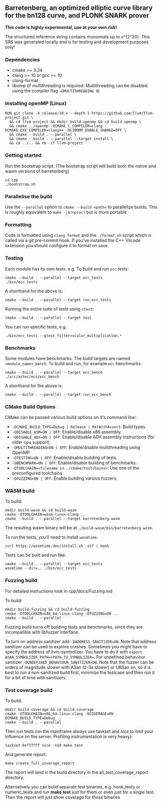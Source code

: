 ## Barretenberg, an optimized elliptic curve library for the bn128 curve, and PLONK SNARK prover

**This code is highly experimental, use at your own risk!**

The structured reference string contains monomials up to x^{2^20}. This SRS was generated locally and is for testing and development purposes only!

### Dependencies

- cmake >= 3.24
- clang >= 10 or gcc >= 10
- clang-format
- libomp (if multithreading is required. Multithreading can be disabled using the compiler flag `-DMULTITHREADING 0`)

### Installing openMP (Linux)

```
RUN git clone -b release/10.x --depth 1 https://github.com/llvm/llvm-project.git \
  && cd llvm-project && mkdir build-openmp && cd build-openmp \
  && cmake ../openmp -DCMAKE_C_COMPILER=clang -DCMAKE_CXX_COMPILER=clang++ -DLIBOMP_ENABLE_SHARED=OFF \
  && cmake --build . --parallel \
  && cmake --build . --parallel --target install \
  && cd ../.. && rm -rf llvm-project
```

### Getting started

Run the bootstrap script. (The bootstrap script will build both the native and wasm versions of barretenberg)

```
cd cpp
./bootstrap.sh
```

### Parallelise the build

Use the `--parallel` option to `cmake --build <path>` to parallelize builds. This is roughly equivalent to `make -j$(nproc)` but is more portable.

### Formatting

Code is formatted using `clang-format` and the `./format.sh` script which is called via a git pre-commit hook.
If you've installed the C++ Vscode extension you should configure it to format on save.

### Testing

Each module has its own tests. e.g. To build and run `ecc` tests:

```
cmake --build . --parallel --target ecc_tests
./bin/ecc_tests
```

A shorthand for the above is:

```
cmake --build . --parallel --target run_ecc_tests
```

Running the entire suite of tests using `ctest`:

```
cmake --build . --parallel --target test
```

You can run specific tests, e.g.

```
./bin/ecc_tests --gtest_filter=scalar_multiplication.*
```

### Benchmarks

Some modules have benchmarks. The build targets are named `<module_name>_bench`. To build and run, for example `ecc` benchmarks.

```
cmake --build . --parallel --target ecc_bench
./src/aztec/ecc/ecc_bench
```

A shorthand for the above is:

```
cmake --build . --parallel --target run_ecc_bench
```

### CMake Build Options

CMake can be passed various build options on it's command line:

- `-DCMAKE_BUILD_TYPE=Debug | Release | RelWithAssert`: Build types.
- `-DDISABLE_ASM=ON | OFF`: Enable/disable x86 assembly.
- `-DDISABLE_ADX=ON | OFF`: Enable/disable ADX assembly instructions (for older cpu support).
- `-DMULTITHREADING=ON | OFF`: Enable/disable multithreading using OpenMP.
- `-DTESTING=ON | OFF`: Enable/disable building of tests.
- `-DBENCHMARK=ON | OFF`: Enable/disable building of benchmarks.
- `-DTOOLCHAIN=<filename in ./cmake/toolchains>`: Use one of the preconfigured toolchains.
- `-DFUZZING=ON | OFF`: Enable building various fuzzers.

### WASM build

To build:

```
mkdir build-wasm && cd build-wasm
cmake -DTOOLCHAIN=wasm-linux-clang ..
cmake --build . --parallel --target barretenberg.wasm
```

The resulting wasm binary will be at `./build-wasm/bin/barretenberg.wasm`.

To run the tests, you'll need to install `wasmtime`.

```
curl https://wasmtime.dev/install.sh -sSf | bash
```

Tests can be built and run like:

```
cmake --build . --parallel --target ecc_tests
wasmtime --dir=.. ./bin/ecc_tests
```

### Fuzzing build

For detailed instructions look in cpp/docs/Fuzzing.md

To build:
```
mkdir build-fuzzing && cd build-fuzzing
cmake -DTOOLCHAIN=x86_64-linux-clang -DFUZZING=ON ..
cmake --build . --parallel
```
Fuzzing build turns off building tests and benchmarks, since they are incompatible with libfuzzer interface.

To turn on address sanitizer add `-DADDRESS_SANITIZER=ON`. Note that address sanitizer can be used to explore crashes.
Sometimes you might have to specify the address of llvm-symbolizer. You have to do it with `export ASAN_SYMBOLIZER_PATH=<PATH_TO_SYMBOLIZER>`.
For undefined behaviour sanitizer `-DUNDEFINED_BEHAVIOUR_SANITIZER=ON`.
Note that the fuzzer can be orders of magnitude slower with ASan (2-3x slower) or UBSan on, so it is best to run a non-sanitized build first, minimize the testcase and then run it for a bit of time with sanitizers.

### Test coverage build

To build:
```
mkdir build-coverage && cd build-coverage
cmake -DTOOLCHAIN=x86_64-linux-clang -DCOVERAGE=ON -DCMAKE_BUILD_TYPE=Debug ..
cmake --build . --parallel
```

Then run tests (on the mainframe always use taskset and nice to limit your influence on the server. Profiling instrumentation is very heavy):
```
taskset 0xffffff nice -n10 make test
```

And generate report:
```
make create_full_coverage_report
```

The report will land in the build directory in the all_test_coverage_report directory.

Alternatively you can build separate test binaries, e.g. honk_tests or numeric_tests and run **make test** just for them or even just for a single test. Then the report will just show coverage for those binaries
